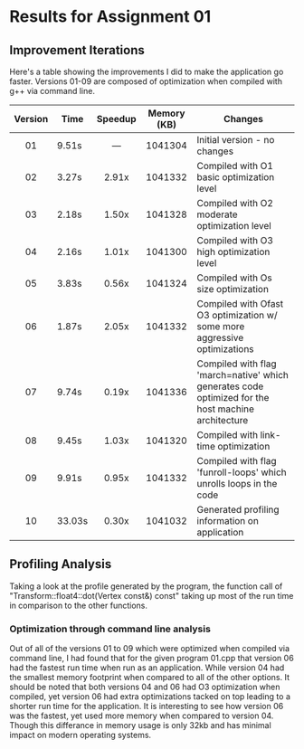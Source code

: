 # Results for Assignment 01

## Improvement Iterations

Here's a table showing the improvements I did to make the application go faster.  Versions 01-09 are composed of optimization when compiled with g++ via command line.

| Version | Time | Speedup | Memory (KB) | Changes |
| :-----: | ---- | :-----: | :------: | ------- |
| 01 | 9.51s | &mdash; | 1041304 | Initial version - no changes |
| 02 | 3.27s | 2.91x | 1041332 | Compiled with O1 basic optimization level |
| 03 | 2.18s | 1.50x | 1041328 | Compiled with O2 moderate optimization level |
| 04 | 2.16s | 1.01x | 1041300 | Compiled with O3 high optimization level |
| 05 | 3.83s | 0.56x | 1041324 | Compiled with Os size optimization |
| 06 | 1.87s | 2.05x | 1041332 | Compiled with Ofast O3 optimization w/ some more aggressive optimizations |
| 07 | 9.74s | 0.19x | 1041336 | Compiled with flag 'march=native' which generates code optimized for the host machine architecture |
| 08 | 9.45s | 1.03x | 1041320 | Compiled with link-time optimization |
| 09 | 9.91s | 0.95x | 1041332 | Compiled with flag 'funroll-loops' which unrolls loops in the code |
| 10 | 33.03s | 0.30x | 1041032 | Generated profiling information on application |

## Profiling Analysis

Taking a look at the profile generated by the program, the function call of "Transform::float4::dot(Vertex const&) const" taking up most of the run time in comparison to the other functions.

### Optimization through command line analysis

Out of all of the versions 01 to 09 which were optimized when compiled via command line, I had found that for the given program 01.cpp that version 06 had the fastest run time when run as an application. While version 04 had the smallest memory footprint when compared to all of the other options. It should be noted that both versions 04 and 06 had O3 optimization when compiled, yet version 06 had extra optimizations tacked on top leading to a shorter run time for the application. It is interesting to see how version 06 was the fastest, yet used more memory when compared to version 04. Though this differance in memory usage is only 32kb and has minimal impact on modern operating systems.


